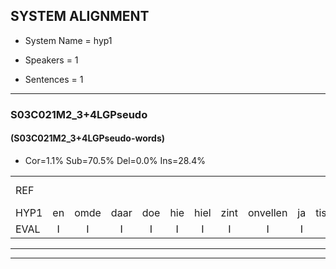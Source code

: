 
## SYSTEM ALIGNMENT

- System Name = hyp1

- Speakers = 1

- Sentences = 1

---

### S03C021M2_3+4LGPseudo

#### (S03C021M2_3+4LGPseudo-words)

- Cor=1.1%	Sub=70.5%	Del=0.0%	Ins=28.4%

|  |  |  |  |  |  |  |  |  |  |  |  |  |  |  |  |  |  |  |  |  |  |  |  |  |  |  |  |  |  |  |  |  |  |  |  |  |  |  |  |  |  |  |  |  |  |  |  |  |  |  |  |  |  |  |  |  |  |  |  |  |  |  |  |  |  |  |  |  |  |  |  |  |  |  |  |  |  |  |  |  |  |  |  |  |  |  |  |  |
|:--- |:---:|:---:|:---:|:---:|:---:|:---:|:---:|:---:|:---:|:---:|:---:|:---:|:---:|:---:|:---:|:---:|:---:|:---:|:---:|:---:|:---:|:---:|:---:|:---:|:---:|:---:|:---:|:---:|:---:|:---:|:---:|:---:|:---:|:---:|:---:|:---:|:---:|:---:|:---:|:---:|:---:|:---:|:---:|:---:|:---:|:---:|:---:|:---:|:---:|:---:|:---:|:---:|:---:|:---:|:---:|:---:|:---:|:---:|:---:|:---:|:---:|:---:|:---:|:---:|:---:|:---:|:---:|:---:|:---:|:---:|:---:|:---:|:---:|:---:|:---:|:---:|:---:|:---:|:---:|:---:|:---:|:---:|:---:|:---:|:---:|:---:|:---:|:---:|
| REF |  |  |  |  |  |  |  |  |  |  |  |  |  |  |  |  |  |  |  |  |  | ometuif | * | toejietsen | * | oonwijlen | jattesiet | nurudien | * | * | stoenydaas | deuveltek | juitonie | gevijdel | sidowaan | spekkeraai | wachteniek | verpierik | nappegreeuw | mantaroen | * | schielendaspen | * | crobeklunker | kabbestepen | * | verwarig | *(verwarring) | ooiebiekje | fandelig | jalekrewen | * | * | smoralij | zeekvlachine | * | * | * | * | kanaroe | toineetlijgen | * | * | meitsegrok | kantelogsten | ondermind |  |  |  |  | choporatie | * | zennebral | ijraspangen | * | * | * | blottenduuf | * | girdofhaalder | tobbermoeit | poentalschouden | havedil | verbrakkertje | * | gerauwejaak | hapeneren | * |
| HYP1 | en | omde | daar | doe | hie | hiel | zint | onvellen | ja | tisreet | nu | roln | rud | dien | stoeniedas | duiveldik | juitoni | geveidel | di | doan | spicker | rai | wechten | hik | verbie | riek | naegrel | mante | taro | schelen | daspen | krobo | krobij | kleunker | kabestippstelpen | verwarring | verwarring | oi | beekje | van | dellin | xx | jalig | kreg | voor | smor | ai | l | smole | zeq | vlaggine | gened | zei | ik | kan | u | kanara | cannaru | ton | nit | luigen | metser | mete | rok | kantholoogsten | ondermind | choparo | chopa | rai | cinnebral | eras | b | panje | en | boten | de | du | girdofalder | dobermoeid | poendalschouden | harde | diel | vebrakkertje | gerauw | hgruwe | jaak | hapen | meneren |
| EVAL | I | I | I | I | I | I | I | I | I | I | I | I | I | I | I | I | I | I | I | I | I | S | S | S | S | S | S | S | S | S | S | S | S | S | S | S | S | S | S | S | S | S | S | S | S | S | S | S | S | S | S | S | S | S | S | S | S | S | S | S | S | S | S | S | S |  | I | I | I | I | S | S | S | S | S | S | S | S | S | S | S | S | S | S | S | S | S | S |
---

---
